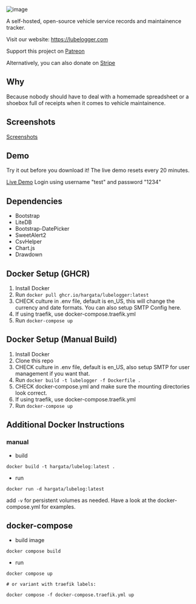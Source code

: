![image](https://github.com/hargata/lubelog/assets/155338622/545debcd-d80a-44da-b892-4c652ab0384a)

A self-hosted, open-source vehicle service records and maintainence tracker.

Visit our website: https://lubelogger.com

Support this project on [Patreon](https://patreon.com/LubeLogger)

Alternatively, you can also donate on [Stripe](https://buy.stripe.com/aEU9Egc8DdMc9bO144)

## Why
Because nobody should have to deal with a homemade spreadsheet or a shoebox full of receipts when it comes to vehicle maintainence.

## Screenshots
<a href="/docs/screenshots.md">Screenshots</a>

## Demo
Try it out before you download it! The live demo resets every 20 minutes.

[Live Demo](https://demo.lubelogger.com) Login using username "test" and password "1234"

## Dependencies
- Bootstrap
- LiteDB
- Bootstrap-DatePicker
- SweetAlert2
- CsvHelper
- Chart.js
- Drawdown

## Docker Setup (GHCR)
1. Install Docker
2. Run `docker pull ghcr.io/hargata/lubelogger:latest`
3. CHECK culture in .env file, default is en_US, this will change the currency and date formats. You can also setup SMTP Config here.
4. If using traefik, use docker-compose.traefik.yml
5. Run `docker-compose up`

## Docker Setup (Manual Build)
1. Install Docker
2. Clone this repo
3. CHECK culture in .env file, default is en_US, also setup SMTP for user management if you want that.
4. Run `docker build -t lubelogger -f Dockerfile .`
5. CHECK docker-compose.yml and make sure the mounting directories look correct.
6. If using traefik, use docker-compose.traefik.yml
7. Run `docker-compose up`

## Additional Docker Instructions

### manual

- build

```
docker build -t hargata/lubelog:latest .
```

- run

```
docker run -d hargata/lubelog:latest
```

add `-v` for persistent volumes as needed. Have a look at the docker-compose.yml for examples.

## docker-compose

- build image

```
docker compose build
```

- run

```
docker compose up

# or variant with traefik labels:

docker compose -f docker-compose.traefik.yml up
```
